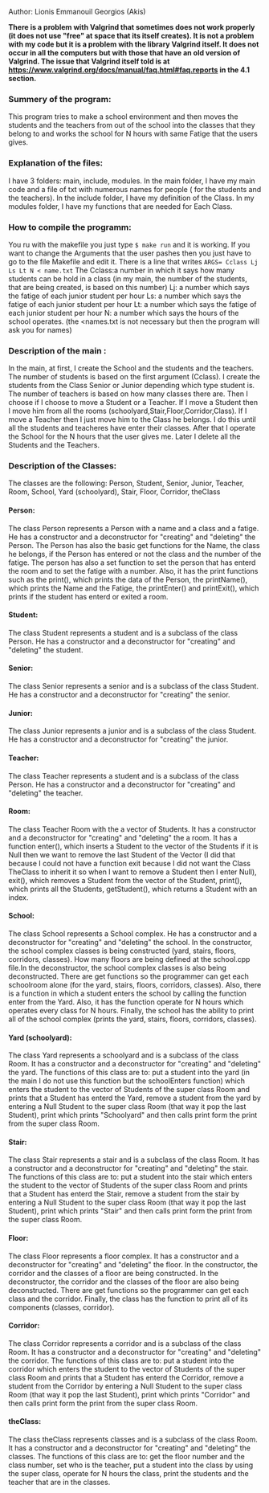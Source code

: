 Author: Lionis Emmanouil Georgios (Akis)

**There is a problem with Valgrind that sometimes does not work properly (it does not use "free" at space that its itself creates). It is not a problem with my code but it is a problem with the library Valgrind itself. It does not occur in all the computers but with those that have an old version of Valgrind. The issue that Valgrind itself told is at https://www.valgrind.org/docs/manual/faq.html#faq.reports  in the 4.1 section.**

### Summery of the program:
  This program tries to make a school environment and then moves the students and the teachers from out of the school into the classes that they belong to and works the school for N hours with same Fatige that the users gives.
  
### Explanation of the files:
  I have 3 folders: main, include, modules.
  In the main folder, I have my main code and a file of txt with numerous names for people ( for the students and the teachers).
  In the include folder, I have my definition of the Class.
  In my modules folder, I have my functions that are needed for Each Class.
  
### How to compile  the programm:
  You ru with the makefile you just type `$ make run` and it is working.
  If you want to change the Arguments that the user pashes then you just have to go to the file Makefile and edit it.
  There is a line that writes `ARGS= Cclass Lj Ls Lt N < name.txt` 
  The Cclass:a number in which it says how many students can be hold in a class (in my main, the number of the students, that are being created, is based on this number)
  Lj: a number which says the fatige of each junior student per hour 
  Ls: a number which says the fatige of each junior student per hour
  Lt: a number which says the fatige of each junior student per hour
  N:  a number which says the hours of the school operates.
  (the <names.txt is not necessary but then the program will ask you for names)

### Description of the main :
  In the main, at first, I create the School and the students and the teachers. The number of students is based on the first argument (Cclass). I create the students from the Class Senior or Junior depending which type student is. The number of teachers is based on how many classes there are. Then I choose if I choose to move a Student or a Teacher. If I move a Student then I move him from all the rooms (schoolyard,Stair,Floor,Corridor,Class). If I move a Teacher then I just move him to the Class he belongs. I do this until all the students and teacheres have enter their classes. After that I operate the School for the N hours that the user gives me. Later I delete all the Students and the Teachers.

### Description of the Classes:
  The classes are the following:
  Person, Student, Senior, Junior, Teacher, Room, School, Yard (schoolyard), Stair, Floor, Corridor, theClass

  #### Person:
The class Person represents a Person with a name and a class and a fatige. He has a constructor and a deconstructor for  "creating" and "deleting" the Person. The Person has also the basic get functions for the Name, the class he belongs, if the Person has entered or not the class and the number of the fatige. The person has also a set function to set the person that has enterd the room and to set the fatige with a number. Also, it has the print functions such as the print(), which prints the data of the Person, the printName(), which prints the Name and the Fatige, the printEnter() and printExit(), which prints if the student has enterd or exited a room. 
  
  #### Student: 
  The class Student represents a student and is a subclass of the class Person. He has a constructor and a deconstructor for  "creating" and "deleting" the student.
  
  #### Senior:
  The class Senior represents a senior and is a subclass of the class Student. He has a constructor and a deconstructor for  "creating" the senior.
  
  #### Junior:
  The class Junior represents a junior and is a subclass of the class Student. He has a constructor and a deconstructor for  "creating" the junior.

  #### Teacher:
  The class Teacher represents a student and is a subclass of the class Person. He has a constructor and a deconstructor for  "creating" and "deleting" the teacher.
  
  #### Room:
  The class Teacher Room with the a vector of Students. It has a constructor and a deconstructor for  "creating" and "deleting" the a room. It has a function enter(), which inserts a Student to the vector of the Students if it is Null then we want to remove the last Student of the Vector (I did that because I could not have a function exit because I did not want the Class TheClass to inherit it so when I want to remove a Student then I enter Null), exit(), which removes a Student from the vector of the Student, print(), which prints all the Students, getStudent(), which returns a Student with an index.

  #### School:
  The class School represents a School complex. He has a constructor and a deconstructor for "creating" and "deleting" the school. In the constructor, the school complex classes is being constructed (yard, stairs, floors, corridors, classes). How many floors are being defined at the school.cpp file.In the deconstructor, the school complex classes is also being deconstructed. There are get functions so the programmer can get each schoolroom alone (for the yard, stairs, floors, corridors, classes). Also, there is a function in which a student enters the school by calling the function enter from the Yard. Also, it has the function operate for N hours which operates every class for N hours. Finally, the school has the ability to print all of the school complex (prints the yard, stairs, floors, corridors, classes).

  #### Yard (schoolyard):
  The class Yard represents a schoolyard and is a subclass of the class Room. It has a constructor and a deconstructor for "creating" and "deleting" the yard. The functions of this class are to: put a student into the yard (in the main I do not use this function but the schoolEnters function) which enters the student to the vector of Students of the super class Room and prints that a Student has enterd the Yard, remove a student from the yard by entering a Null Student to the super class Room (that way it pop the last Student), print which prints "Schoolyard" and then calls print form the print from the super class Room.

  #### Stair:
  The class Stair represents a stair and is a subclass of the class Room. It has a constructor and a deconstructor for "creating" and "deleting" the stair. The functions of this class are to: put a student into the stair which enters the student to the vector of Students of the super class Room and prints that a Student has enterd the Stair, remove a student from the stair by entering a Null Student to the super class Room (that way it pop the last Student), print which prints "Stair" and then calls print form the print from the super class Room.

  #### Floor:
  The class Floor represents a floor complex. It has a constructor and a deconstructor for "creating" and "deleting" the floor. In the constructor, the corridor and the classes of a floor are being constructed. In the deconstructor, the corridor and the classes of the floor are also being deconstructed. There are get functions so the programmer can get each class and the corridor. Finally, the class has the function to print all of its components (classes, corridor).

  #### Corridor:
  The class Corridor represents a corridor and is a subclass of the class Room. It has a constructor and a deconstructor for "creating" and "deleting" the corridor. The functions of this class are to: put a student into the corridor which enters the student to the vector of Students of the super class Room and prints that a Student has enterd the Corridor, remove a student from the Corridor by entering a Null Student to the super class Room (that way it pop the last Student), print which prints "Corridor" and then calls print form the print from the super class Room.

  #### theClass:
  The class theClass represents classes and is a subclass of the class Room. It has a constructor and a deconstructor for "creating" and "deleting" the classes. The functions of this class are to: get the floor number and the class number, set who is the teacher, put a student into the class by using the super class, operate for N hours the class, print the students and the teacher that are in the classes.
